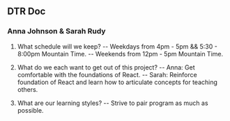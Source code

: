 ## DTR Doc

### Anna Johnson & Sarah Rudy

1. What schedule will we keep?
-- Weekdays from 4pm - 5pm && 5:30 - 8:00pm Mountain Time.
-- Weekends from 12pm - 5pm Mountain Time.

2. What do we each want to get out of this project?
-- Anna: Get comfortable with the foundations of React. 
-- Sarah: Reinforce foundation of React and learn how to articulate concepts for teaching others.

3. What are our learning styles?
-- Strive to pair program as much as possible. 
